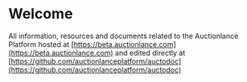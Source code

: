 # Welcome

All information, resources and documents related to the Auctionlance Platform hosted at [https://beta.auctionlance.com](https://beta.auctionlance.com) and edited directly at [https://github.com/auctionlanceplatform/auctodoc](https://github.com/auctionlanceplatform/auctodoc)

